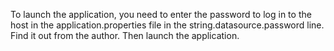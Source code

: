 To launch the application, you need to enter the password to log in to the host in the application.properties file in the string.datasource.password line.
Find it out from the author. 
Then launch the application.
